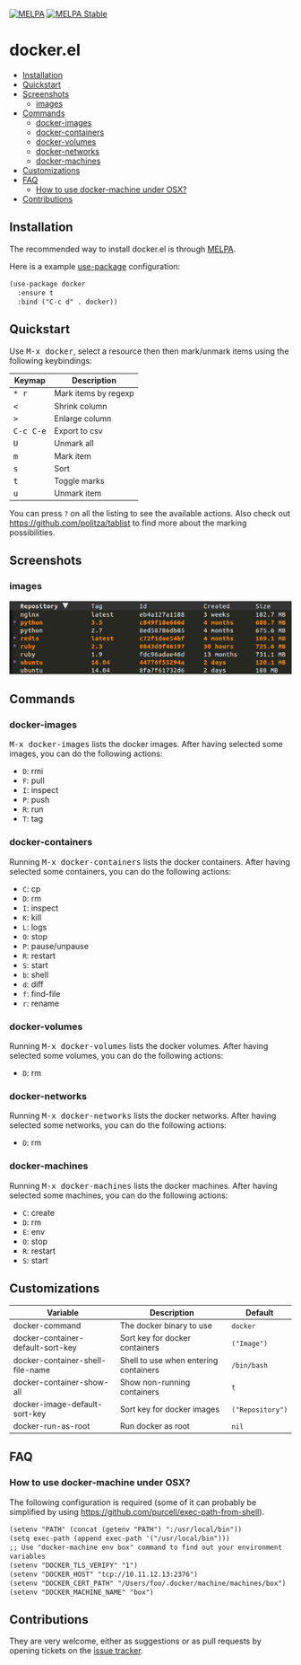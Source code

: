 [![MELPA](http://melpa.org/packages/docker-badge.svg)](http://melpa.org/#/docker)
[![MELPA Stable](http://stable.melpa.org/packages/docker-badge.svg)](http://stable.melpa.org/#/docker)

# docker.el

* [Installation](#installation)
* [Quickstart](#quickstart)
* [Screenshots](#screenshots)
  * [images](#images)
* [Commands](#commands)
  * [docker-images](#docker-images)
  * [docker-containers](#docker-containers)
  * [docker-volumes](#docker-volumes)
  * [docker-networks](#docker-networks)
  * [docker-machines](#docker-machines)
* [Customizations](#customizations)
* [FAQ](#faq)
  * [How to use docker-machine under OSX?](#how-to-use-docker-machine-under-osx)
* [Contributions](#contributions)

## Installation

The recommended way to install docker.el is through [MELPA](https://github.com/milkypostman/melpa).

Here is a example [use-package](https://github.com/jwiegley/use-package) configuration:

``` elisp
(use-package docker
  :ensure t
  :bind ("C-c d" . docker))
```

## Quickstart

Use <kbd>M-x docker</kbd>, select a resource then then mark/unmark items using the following keybindings:

| Keymap             | Description          |
|--------------------|----------------------|
| <kbd>* r</kbd>     | Mark items by regexp |
| <kbd><</kbd>       | Shrink column        |
| <kbd>></kbd>       | Enlarge column       |
| <kbd>C-c C-e</kbd> | Export to csv        |
| <kbd>U</kbd>       | Unmark all           |
| <kbd>m</kbd>       | Mark item            |
| <kbd>s</kbd>       | Sort                 |
| <kbd>t</kbd>       | Toggle marks         |
| <kbd>u</kbd>       | Unmark item          |

You can press `?` on all the listing to see the available actions. Also check out https://github.com/politza/tablist
to find more about the marking possibilities.

## Screenshots

### images

![docker.el screenshot](screenshots/images.png)

## Commands

### docker-images

<kbd>M-x docker-images</kbd> lists the docker images.
After having selected some images, you can do the following actions:

- `D`: rmi
- `F`: pull
- `I`: inspect
- `P`: push
- `R`: run
- `T`: tag

### docker-containers

Running <kbd>M-x docker-containers</kbd> lists the docker containers.
After having selected some containers, you can do the following actions:

* `C`: cp
* `D`: rm
* `I`: inspect
* `K`: kill
* `L`: logs
* `O`: stop
* `P`: pause/unpause
* `R`: restart
* `S`: start
* `b`: shell
* `d`: diff
* `f`: find-file
* `r`: rename

### docker-volumes

Running <kbd>M-x docker-volumes</kbd> lists the docker volumes.
After having selected some volumes, you can do the following actions:

* `D`: rm

### docker-networks

Running <kbd>M-x docker-networks</kbd> lists the docker networks.
After having selected some networks, you can do the following actions:

* `D`: rm

### docker-machines

Running <kbd>M-x docker-machines</kbd> lists the docker machines.
After having selected some machines, you can do the following actions:

* `C`: create
* `D`: rm
* `E`: env
* `O`: stop
* `R`: restart
* `S`: start

## Customizations

| Variable                           | Description                           | Default          |
|------------------------------------|---------------------------------------|------------------|
| docker-command                     | The docker binary to use              | `docker`         |
| docker-container-default-sort-key  | Sort key for docker containers        | `("Image")`      |
| docker-container-shell-file-name   | Shell to use when entering containers | `/bin/bash`      |
| docker-container-show-all          | Show non-running containers           | `t`              |
| docker-image-default-sort-key      | Sort key for docker images            | `("Repository")` |
| docker-run-as-root                 | Run docker as root                    | `nil`            |

## FAQ

### How to use docker-machine under OSX?

The following configuration is required (some of it can probably be simplified by using
https://github.com/purcell/exec-path-from-shell).

``` elisp
(setenv "PATH" (concat (getenv "PATH") ":/usr/local/bin"))
(setq exec-path (append exec-path '("/usr/local/bin")))
;; Use "docker-machine env box" command to find out your environment variables
(setenv "DOCKER_TLS_VERIFY" "1")
(setenv "DOCKER_HOST" "tcp://10.11.12.13:2376")
(setenv "DOCKER_CERT_PATH" "/Users/foo/.docker/machine/machines/box")
(setenv "DOCKER_MACHINE_NAME" "box")
```

## Contributions

They are very welcome, either as suggestions or as pull requests by opening tickets
on the [issue tracker](https://github.com/Silex/docker.el/issues).
